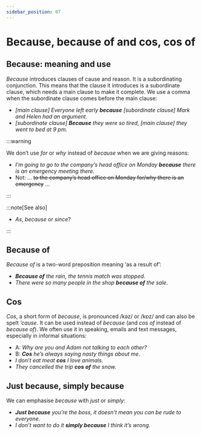 ```yaml
---
sidebar_position: 07
---
```


# Because, because of and cos, cos of

## Because: meaning and use

*Because* introduces clauses of cause and reason. It is a subordinating conjunction. This means that the clause it introduces is a subordinate clause, which needs a main clause to make it complete. We use a comma when the subordinate clause comes before the main clause:

- *\[main clause\] Everyone left early **because** \[subordinate clause\] Mark and Helen had an argument.*
- *\[subordinate clause\] **Because** they were so tired, \[main clause\] they went to bed at 9 pm.*

:::warning

We don’t use *for* or *why* instead of *because* when we are giving reasons:

- *I’m going to go to the company’s head office on Monday **because** there is an emergency meeting there.*
- Not: … ~~to the company’s head office on Monday for/why there is an emergency~~ …

:::

:::note[See also]

- *As*, *because* or *since*?

:::

## Because of

*Because of* is a two-word preposition meaning ‘as a result of’:

- ***Because of*** *the rain, the tennis match was stopped.*
- *There were so many people in the shop **because of** the sale.*

## Cos

*Cos*, a short form of *because*, is pronounced /kəz/ or /kɒz/ and can also be spelt *’cause*. It can be used instead of *because* (and *cos of* instead of *because of*). We often use it in speaking, emails and text messages, especially in informal situations:

- A: *Why are you and Adam not talking to each other?*
- B: ***Cos*** *he’s always saying nasty things about me*.
- *I don’t eat meat **cos** I love animals.*
- *They cancelled the trip **cos*** ***of** the snow.*

## Just because, simply because

We can emphasise *because* with *just* or *simply*:

- ***Just because*** *you’re the boss, it doesn’t mean you can be rude to everyone.*
- *I don’t want to do it **simply because** I think it’s wrong.*
